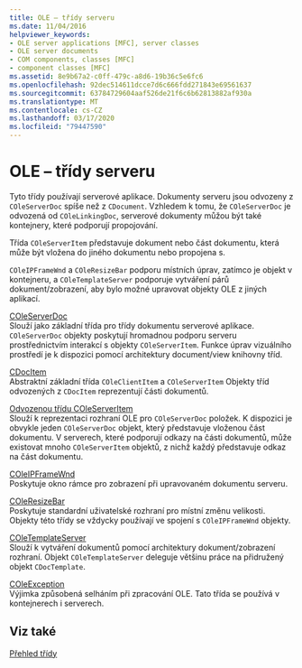 ```yaml
---
title: OLE – třídy serveru
ms.date: 11/04/2016
helpviewer_keywords:
- OLE server applications [MFC], server classes
- OLE server documents
- COM components, classes [MFC]
- component classes [MFC]
ms.assetid: 8e9b67a2-c0ff-479c-a8d6-19b36c5e6fc6
ms.openlocfilehash: 92dec514611dcce7d6c666fdd271843e69561637
ms.sourcegitcommit: 63784729604aaf526de21f6c6b62813882af930a
ms.translationtype: MT
ms.contentlocale: cs-CZ
ms.lasthandoff: 03/17/2020
ms.locfileid: "79447590"
---
```

# <a name="ole-server-classes"></a>OLE – třídy serveru

Tyto třídy používají serverové aplikace. Dokumenty serveru jsou odvozeny z `COleServerDoc` spíše než z `CDocument`. Vzhledem k tomu, že `COleServerDoc` je odvozená od `COleLinkingDoc`, serverové dokumenty můžou být také kontejnery, které podporují propojování.

Třída `COleServerItem` představuje dokument nebo část dokumentu, která může být vložena do jiného dokumentu nebo propojena s.

`COleIPFrameWnd` a `COleResizeBar` podporu místních úprav, zatímco je objekt v kontejneru, a `COleTemplateServer` podporuje vytváření párů dokument/zobrazení, aby bylo možné upravovat objekty OLE z jiných aplikací.

[COleServerDoc](../mfc/reference/coleserverdoc-class.md)<br/>
Slouží jako základní třída pro třídy dokumentu serverové aplikace. `COleServerDoc` objekty poskytují hromadnou podporu serveru prostřednictvím interakcí s objekty `COleServerItem`. Funkce úprav vizuálního prostředí je k dispozici pomocí architektury document/view knihovny tříd.

[CDocItem](../mfc/reference/cdocitem-class.md)<br/>
Abstraktní základní třída `COleClientItem` a `COleServerItem` Objekty tříd odvozených z `CDocItem` reprezentují části dokumentů.

[Odvozenou třídu COleServerItem](../mfc/reference/coleserveritem-class.md)<br/>
Slouží k reprezentaci rozhraní OLE pro `COleServerDoc` položek. K dispozici je obvykle jeden `COleServerDoc` objekt, který představuje vloženou část dokumentu. V serverech, které podporují odkazy na části dokumentů, může existovat mnoho `COleServerItem` objektů, z nichž každý představuje odkaz na část dokumentu.

[COleIPFrameWnd](../mfc/reference/coleipframewnd-class.md)<br/>
Poskytuje okno rámce pro zobrazení při upravovaném dokumentu serveru.

[COleResizeBar](../mfc/reference/coleresizebar-class.md)<br/>
Poskytuje standardní uživatelské rozhraní pro místní změnu velikosti. Objekty této třídy se vždycky používají ve spojení s `COleIPFrameWnd` objekty.

[COleTemplateServer](../mfc/reference/coletemplateserver-class.md)<br/>
Slouží k vytváření dokumentů pomocí architektury dokument/zobrazení rozhraní. Objekt `COleTemplateServer` deleguje většinu práce na přidružený objekt `CDocTemplate`.

[COleException](../mfc/reference/coleexception-class.md)<br/>
Výjimka způsobená selháním při zpracování OLE. Tato třída se používá v kontejnerech i serverech.

## <a name="see-also"></a>Viz také

[Přehled třídy](../mfc/class-library-overview.md)
